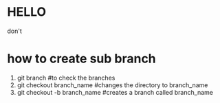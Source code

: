 # HELLO 
don't

# how to create sub branch
1. git branch #to  check the branches
2. git checkout branch_name #changes the directory to branch_name
3. git checkout -b branch_name #creates a branch called branch_name